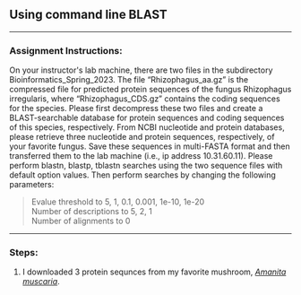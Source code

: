## Using command line BLAST
---
### Assignment Instructions:
On your instructor's lab machine, there are two files in the subdirectory Bioinformatics_Spring_2023. The file “Rhizophagus_aa.gz” is the compressed file for predicted protein sequences of the fungus Rhizophagus irregularis, where “Rhizophagus_CDS.gz” contains the coding sequences for the species. Please first decompress these two files and create a BLAST-searchable database for protein sequences and coding sequences of this species, respectively.
From NCBI nucleotide and protein databases, please retrieve three nucleotide and protein sequences, respectively, of your favorite fungus. Save these sequences in multi-FASTA format and then transferred them to the lab machine (i.e., ip address 10.31.60.11).
Please perform blastn, blastp, tblastn searches using the two sequence files with default option values. Then perform searches by changing the following parameters:  
         
> Evalue threshold to 5, 1, 0.1, 0.001, 1e-10, 1e-20  
> Number of descriptions to 5, 2, 1  
> Number of alignments to 0  

---
### Steps:

1. I downloaded 3 protein sequnces from my favorite mushroom, [*Amanita muscaria*](https://en.wikipedia.org/wiki/Amanita_muscaria). 
